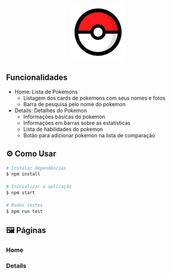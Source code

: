 <h1 align="center">
  <br>
  <img src="./src\assets\pokeball.png" alt="Pokeball" width="150">
  <br>
</h1>

## Funcionalidades

- Home: Lista de Pokemons
  - Listagem dos cards de pokemons com seus nomes e fotos
  <!-- - Opção de "Load More" para carregar mais pokemons quando o scroll atinge o fim da lista -->
  - Barra de pesquisa pelo nome do pokemon
- Details: Detalhes do Pokemon
  - Informações básicas do pokemon
  - Informações em barras sobre as estatísticas
  - Lista de habilidades do pokemon
  - Botão para adicionar pokemon na lista de comparação
    <!-- * Compare: Comparação entre pokemons -->
      <!-- - Cards comparativos das estatísticas dos pokemons -->

## ⚙ Como Usar

```bash
# Instalar dependências
$ npm install

# Inicializar a aplicação
$ npm start

# Rodas testes
$ npm run test
```

## 🖼 Páginas

### Home

<!-- ![screenshot1](./src/assets/print01.png) -->

### Details

<!-- ![screenshot2](./src/assets/print02.png) -->
